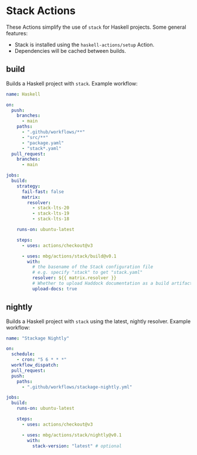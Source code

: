 # Stack Actions

These Actions simplify the use of `stack` for Haskell projects. Some general features:

- Stack is installed using the `haskell-actions/setup` Action.
- Dependencies will be cached between builds.

## build

Builds a Haskell project with `stack`. Example workflow:

```yaml
name: Haskell

on:
  push:
    branches:
      - main
    paths:
      - ".github/workflows/**"
      - "src/**"
      - "package.yaml"
      - "stack*.yaml"
  pull_request:
    branches:
      - main

jobs:
  build:
    strategy:
      fail-fast: false
      matrix:
        resolver:
          - stack-lts-20
          - stack-lts-19
          - stack-lts-18

    runs-on: ubuntu-latest

    steps:
      - uses: actions/checkout@v3

      - uses: mbg/actions/stack/build@v0.1
        with:
          # the basename of the Stack configuration file
          # e.g. specify "stack" to get "stack.yaml"
          resolver: ${{ matrix.resolver }}
          # Whether to upload Haddock documentation as a build artifact
          upload-docs: true
```

## nightly

Builds a Haskell project with `stack` using the latest, nightly resolver. Example workflow:

```yaml
name: "Stackage Nightly"

on:
  schedule:
    - cron: "5 6 * * *"
  workflow_dispatch:
  pull_request:
  push:
    paths:
      - ".github/workflows/stackage-nightly.yml"

jobs:
  build:
    runs-on: ubuntu-latest

    steps:
      - uses: actions/checkout@v3

      - uses: mbg/actions/stack/nightly@v0.1
        with:
          stack-version: "latest" # optional
```
